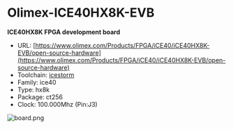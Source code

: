 # Olimex-ICE40HX8K-EVB
**ICE40HX8K FPGA development board**

* URL: [https://www.olimex.com/Products/FPGA/iCE40/iCE40HX8K-EVB/open-source-hardware](https://www.olimex.com/Products/FPGA/iCE40/iCE40HX8K-EVB/open-source-hardware)
* Toolchain: [icestorm](../../generator/toolchains/icestorm/README.md)
* Family: ice40
* Type: hx8k
* Package: ct256
* Clock: 100.000Mhz (Pin:J3)

![board.png](board.png)


